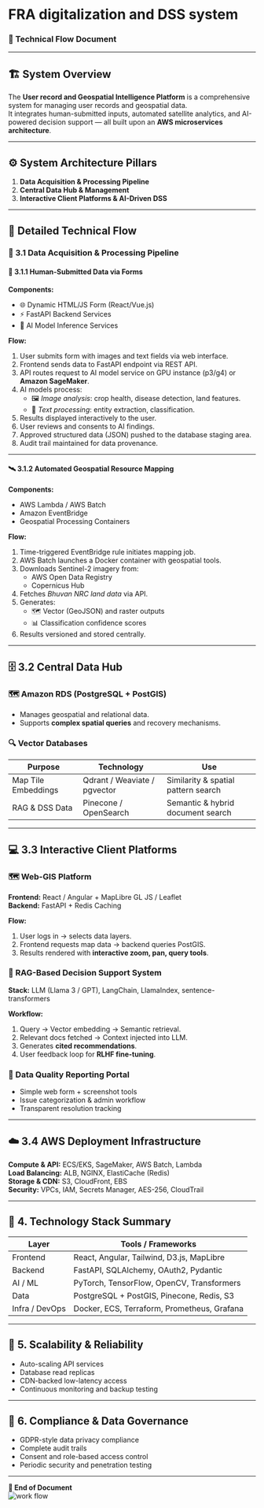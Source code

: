 # FRA digitalization and DSS system
### 🧠 Technical Flow Document  

---

## 🏗️ System Overview  
The **User record and Geospatial Intelligence Platform** is a comprehensive system for managing user records and geospatial data.  
It integrates human-submitted inputs, automated satellite analytics, and AI-powered decision support — all built upon an **AWS microservices architecture**.

---

## ⚙️ System Architecture Pillars  
1. **Data Acquisition & Processing Pipeline**  
2. **Central Data Hub & Management**  
3. **Interactive Client Platforms & AI-Driven DSS**

---

## 🔄 Detailed Technical Flow  

### 🧾 3.1 Data Acquisition & Processing Pipeline  

#### 🧍 3.1.1 Human-Submitted Data via Forms  
**Components:**  
- 🌐 Dynamic HTML/JS Form (React/Vue.js)  
- ⚡ FastAPI Backend Services  
- 🤖 AI Model Inference Services  

**Flow:**  
1. User submits form with images and text fields via web interface.  
2. Frontend sends data to FastAPI endpoint via REST API.  
3. API routes request to AI model service on GPU instance (p3/g4) or **Amazon SageMaker**.  
4. AI models process:  
   - 🖼️ *Image analysis*: crop health, disease detection, land features.  
   - 🧾 *Text processing*: entity extraction, classification.  
5. Results displayed interactively to the user.  
6. User reviews and consents to AI findings.  
7. Approved structured data (JSON) pushed to the database staging area.  
8. Audit trail maintained for data provenance.  

---

#### 🛰️ 3.1.2 Automated Geospatial Resource Mapping  
**Components:**  
- AWS Lambda / AWS Batch  
- Amazon EventBridge  
- Geospatial Processing Containers  

**Flow:**  
1. Time-triggered EventBridge rule initiates mapping job.  
2. AWS Batch launches a Docker container with geospatial tools.  
3. Downloads Sentinel-2 imagery from:  
   - AWS Open Data Registry  
   - Copernicus Hub  
4. Fetches *Bhuvan NRC land data* via API.  
5. Generates:  
   - 🗺️ Vector (GeoJSON) and raster outputs  
   - 📊 Classification confidence scores  
6. Results versioned and stored centrally.  

---

## 🗄️ 3.2 Central Data Hub  

### 🗺️ Amazon RDS (PostgreSQL + PostGIS)  
- Manages geospatial and relational data.  
- Supports **complex spatial queries** and recovery mechanisms.  

### 🔍 Vector Databases  
| Purpose | Technology | Use |
|----------|-------------|-----|
| Map Tile Embeddings | Qdrant / Weaviate / pgvector | Similarity & spatial pattern search |
| RAG & DSS Data | Pinecone / OpenSearch | Semantic & hybrid document search |

---

## 💻 3.3 Interactive Client Platforms  

### 🗺️ Web-GIS Platform  
**Frontend:** React / Angular + MapLibre GL JS / Leaflet  
**Backend:** FastAPI + Redis Caching  

**Flow:**  
1. User logs in → selects data layers.  
2. Frontend requests map data → backend queries PostGIS.  
3. Results rendered with **interactive zoom, pan, query tools**.  

### 🧩 RAG-Based Decision Support System  
**Stack:** LLM (Llama 3 / GPT), LangChain, LlamaIndex, sentence-transformers  

**Workflow:**  
1. Query → Vector embedding → Semantic retrieval.  
2. Relevant docs fetched → Context injected into LLM.  
3. Generates **cited recommendations**.  
4. User feedback loop for **RLHF fine-tuning**.  

### 🧾 Data Quality Reporting Portal  
- Simple web form + screenshot tools  
- Issue categorization & admin workflow  
- Transparent resolution tracking  

---

## ☁️ 3.4 AWS Deployment Infrastructure  

**Compute & API:** ECS/EKS, SageMaker, AWS Batch, Lambda  
**Load Balancing:** ALB, NGINX, ElastiCache (Redis)  
**Storage & CDN:** S3, CloudFront, EBS  
**Security:** VPCs, IAM, Secrets Manager, AES-256, CloudTrail  

---

## 🧱 4. Technology Stack Summary  

| Layer | Tools / Frameworks |
|-------|--------------------|
| Frontend | React, Angular, Tailwind, D3.js, MapLibre |
| Backend | FastAPI, SQLAlchemy, OAuth2, Pydantic |
| AI / ML | PyTorch, TensorFlow, OpenCV, Transformers |
| Data | PostgreSQL + PostGIS, Pinecone, Redis, S3 |
| Infra / DevOps | Docker, ECS, Terraform, Prometheus, Grafana |

---

## 🚀 5. Scalability & Reliability  
- Auto-scaling API services  
- Database read replicas  
- CDN-backed low-latency access  
- Continuous monitoring and backup testing  

---

## 🔐 6. Compliance & Data Governance  
- GDPR-style data privacy compliance  
- Complete audit trails  
- Consent and role-based access control  
- Periodic security and penetration testing  

---

**📘 End of Document**  
![work flow](./work_flow.png)

